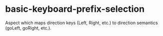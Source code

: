 # basic-keyboard-prefix-selection
Aspect which maps direction keys (Left, Right, etc.) to direction semantics (goLeft, goRight, etc.).
